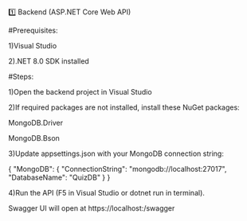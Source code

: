 1️⃣ Backend (ASP.NET Core Web API)

#Prerequisites:

1)Visual Studio  

2).NET 8.0 SDK installed

#Steps:

1)Open the backend project in Visual Studio 

2)If required packages are not installed, install these NuGet packages:

  MongoDB.Driver

  MongoDB.Bson

3)Update appsettings.json with your MongoDB connection string:

{
  "MongoDB": {
    "ConnectionString": "mongodb://localhost:27017",
    "DatabaseName": "QuizDB"
  }
}


4)Run the API (F5 in Visual Studio or dotnet run in terminal).

Swagger UI will open at https://localhost:<port>/swagger
